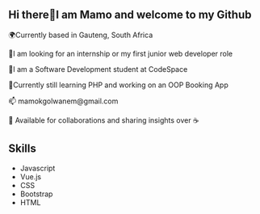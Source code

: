 <h2>Hi there👋I am Mamo and welcome to my Github</h2>
<p>🌍Currently based in Gauteng, South Africa</p>
<p>🔭I am looking for an internship or my first junior web developer role</p>
<p>🧠I am a Software Development student at CodeSpace</p>
<p>🌱Currently still learning PHP and working on an OOP Booking App</p>
<p>📫 mamokgolwanem@gmail.com</p>
<p>👯 Available for collaborations and sharing insights over ☕</p>
<h2>Skills</h2>
<ul>
<li>Javascript </li>
<li> Vue.js </li>
<li> CSS</li>
<li> Bootstrap </li>
<li>HTML</li>
</ul>

